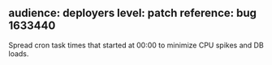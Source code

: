 audience: deployers
level: patch
reference: bug 1633440
---

Spread cron task times that started at 00:00 to minimize CPU spikes and DB loads.
